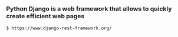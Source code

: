 ### Python Django is a web framework that allows to quickly create efficient web pages
```shell
$ https://www.django-rest-framework.org/
```